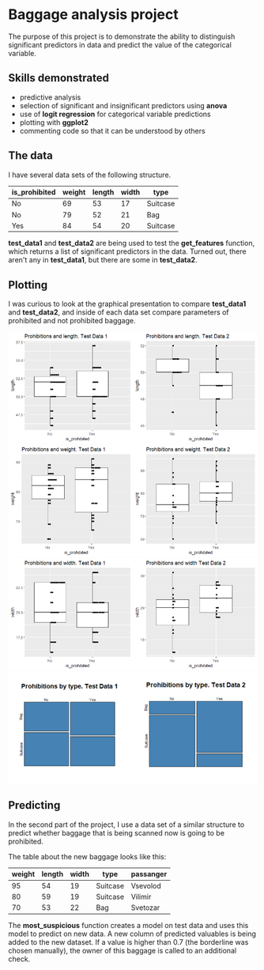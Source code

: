 # Baggage analysis project

The purpose of this project is to demonstrate the ability to distinguish significant predictors in data and predict the value of the categorical variable. 

## Skills demonstrated 

- predictive analysis
- selection of significant and insignificant predictors using **anova**
- use of **logit regression** for categorical variable predictions 
- plotting with **ggplot2**
- commenting code so that it can be understood by others

## The data

I have several data sets of the following structure. 

| is_prohibited | weight | length | width | type     |
|---------------|--------|--------|-------|----------|
| No            | 69     | 53     | 17    | Suitcase |
| No            | 79     | 52     | 21    | Bag      |
| Yes           | 84     | 54     | 20    | Suitcase |

**test_data1** and **test_data2** are being used to test the **get_features** function, which returns a list of significant predictors in the data. Turned out, there aren't any in **test_data1**, but there are some in **test_data2**. 


## Plotting 
I was curious to look at the graphical presentation to compare **test_data1** and **test_data2**, and inside of each data set compare parameters of prohibited and not prohibited baggage. 

![](baggage_project_plots/length.png)
![](baggage_project_plots/weight.png)
![](baggage_project_plots/width.png)
![](baggage_project_plots/type.png)


## Predicting 

In the second part of the project, I use a data set of a similar structure to predict whether baggage that is being scanned now is going to be prohibited.

The table about the new baggage looks like this:

| weight | length | width | type     | passanger |
|--------|--------|-------|----------|-----------|
| 95     | 54     | 19    | Suitcase | Vsevolod  |
| 80     | 59     | 19    | Suitcase | Vilimir   |
| 70     | 53     | 22    | Bag      | Svetozar  |

The **most_suspicious** function creates a model on test data and uses this model to predict on new data. A new column of predicted valuables is being added to the new dataset. If a value is higher than 0.7 (the borderline was chosen manually), the owner of this baggage is called to an additional check.
